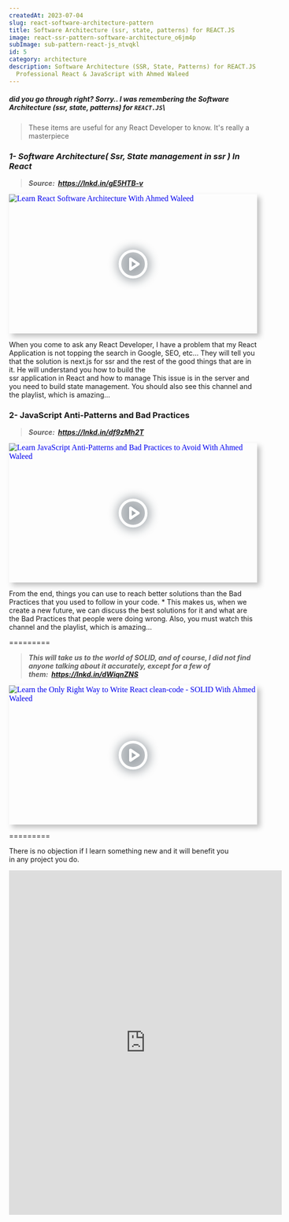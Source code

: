 ```yaml
---
createdAt: 2023-07-04
slug: react-software-architecture-pattern
title: Software Architecture (ssr, state, patterns) for REACT.JS
image: react-ssr-pattern-software-architecture_o6jm4p
subImage: sub-pattern-react-js_ntvqkl
id: 5
category: architecture
description: Software Architecture (SSR, State, Patterns) for REACT.JS -
  Professional React & JavaScript with Ahmed Waleed
---
```

##### did you go through right? Sorry.. I was remembering the Software Architecture (ssr, state, patterns) for `REACT.JS`\

> These items are useful for any React Developer to know. It's really a masterpiece

### ***1- Software Architecture( Ssr, State management in ssr ) In React***

> ***Source:  <https://lnkd.in/gE5HTB-v>***

<div style="width:100%;max-width:800px;box-shadow:6px 6px 10px hsl(206.5,0%,75%)"><div style="position:relative;padding-bottom:56.15%;height:0;overflow:hidden"><iframe style="position:absolute;top:0;left:0;width:100%;height:100%;border:0" loading="lazy" srcdoc="<style>* {padding: 0;margin: 0;overflow: hidden;}body, html {height: 100%;}img, svg {position: absolute;width:100%;top: 0;bottom: 0;margin: auto;}svg {filter: drop-shadow(1px 1px 10px hsl(206.5, 70.7%, 8%));transition: all 250ms ease-in-out;}body:hover svg {filter: drop-shadow(1px 1px 10px hsl(206.5, 0%, 10%));transform: scale(1.2);}</style><a href='https://www.youtube.com/embed/xC_M0InXs4w?autoplay=1'><img src='https://img.youtube.com/vi/xC_M0InXs4w/hqdefault.jpg' alt='Learn React Software Architecture With Ahmed Waleed'>
<svg xmlns='http://www.w3.org/2000/svg' width='64' height='64' viewBox='0 0 24 24' fill='none' stroke='#ffffff' stroke-width='2' stroke-linecap='round' stroke-linejoin='round' class='feather feather-play-circle'><circle cx='12' cy='12' r='10'></circle><polygon points='10 8 16 12 10 16 10 8'></polygon></svg></a>" src="https://www.youtube.com/embed/xC_M0InXs4w" title="Learn React Software Architecture With Ahmed Waleed" frameborder="0" allow="accelerometer; autoplay; clipboard-write; encrypted-media; gyroscope; picture-in-picture" allowfullscreen></iframe></div></div>

When you come to ask any React Developer, I have a problem that my React Application is not topping the search in Google, SEO, etc... They will tell you that the solution is next.js for ssr and the rest of the good things that are in it. He will understand you how to build the\
ssr application in React and how to manage This issue is in the server and you need to build state management. You should also see this channel and the playlist, which is amazing...

### 2- JavaScript Anti-Patterns and Bad Practices

> ***Source:  <https://lnkd.in/df9zMh2T>***

<div style="width:100%;max-width:800px;box-shadow:6px 6px 10px hsl(206.5,0%,75%)"><div style="position:relative;padding-bottom:56.15%;height:0;overflow:hidden"><iframe style="position:absolute;top:0;left:0;width:100%;height:100%;border:0" loading="lazy" srcdoc="<style>* {padding: 0;margin: 0;overflow: hidden;}body, html {height: 100%;}img, svg {position: absolute;width:100%;top: 0;bottom: 0;margin: auto;}svg {filter: drop-shadow(1px 1px 10px hsl(206.5, 70.7%, 8%));transition: all 250ms ease-in-out;}body:hover svg {filter: drop-shadow(1px 1px 10px hsl(206.5, 0%, 10%));transform: scale(1.2);}</style><a href='https://www.youtube.com/embed/qD5q7T8exRc?autoplay=1'><img src='https://img.youtube.com/vi/qD5q7T8exRc/hqdefault.jpg' alt='Learn JavaScript Anti-Patterns and Bad Practices to Avoid With Ahmed Waleed'>
<svg xmlns='http://www.w3.org/2000/svg' width='64' height='64' viewBox='0 0 24 24' fill='none' stroke='#ffffff' stroke-width='2' stroke-linecap='round' stroke-linejoin='round' class='feather feather-play-circle'><circle cx='12' cy='12' r='10'></circle><polygon points='10 8 16 12 10 16 10 8'></polygon></svg></a>" src="https://www.youtube.com/embed/qD5q7T8exRc" title="Learn JavaScript Anti-Patterns and Bad Practices to Avoid With Ahmed Waleed" frameborder="0" allow="accelerometer; autoplay; clipboard-write; encrypted-media; gyroscope; picture-in-picture" allowfullscreen></iframe></div></div>

From the end, things you can use to reach better solutions than the Bad Practices that you used to follow in your code. * This makes us, when we create a new future, we can discuss the best solutions for it and what are the Bad Practices that people were doing wrong. Also, you must watch this channel and the playlist, which is amazing...

\=========

> ***This will take us to the world of SOLID, and of course, I did not find anyone talking about it accurately, except for a few of them:  <https://lnkd.in/dWiqnZNS>***

<div style="width:100%;max-width:800px;box-shadow:6px 6px 10px hsl(206.5,0%,75%)"><div style="position:relative;padding-bottom:56.15%;height:0;overflow:hidden"><iframe style="position:absolute;top:0;left:0;width:100%;height:100%;border:0" loading="lazy" srcdoc="<style>* {padding: 0;margin: 0;overflow: hidden;}body, html {height: 100%;}img, svg {position: absolute;width:100%;top: 0;bottom: 0;margin: auto;}svg {filter: drop-shadow(1px 1px 10px hsl(206.5, 70.7%, 8%));transition: all 250ms ease-in-out;}body:hover svg {filter: drop-shadow(1px 1px 10px hsl(206.5, 0%, 10%));transform: scale(1.2);}</style><a href='https://www.youtube.com/embed/MSq_DCRxOxw?autoplay=1'><img src='https://img.youtube.com/vi/MSq_DCRxOxw/hqdefault.jpg' alt='Learn the Only Right Way to Write React clean-code - SOLID With Ahmed Waleed'>
<svg xmlns='http://www.w3.org/2000/svg' width='64' height='64' viewBox='0 0 24 24' fill='none' stroke='#ffffff' stroke-width='2' stroke-linecap='round' stroke-linejoin='round' class='feather feather-play-circle'><circle cx='12' cy='12' r='10'></circle><polygon points='10 8 16 12 10 16 10 8'></polygon></svg></a>" src="https://www.youtube.com/embed/MSq_DCRxOxw" title="Learn the Only Right Way to Write React clean-code - SOLID With Ahmed Waleed" frameborder="0" allow="accelerometer; autoplay; clipboard-write; encrypted-media; gyroscope; picture-in-picture" allowfullscreen></iframe></div></div>

\========= 

There is no objection if I learn something new and it will benefit you\
in any project you do.

<iframe src="https://www.linkedin.com/embed/feed/update/urn:li:share:7016736919392776192" height="700px" width="554" frameborder="0" allowfullscreen="" title="Embedded post"></iframe>